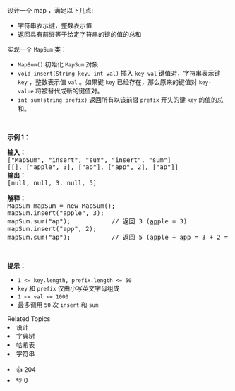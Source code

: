 <p>设计一个 map ，满足以下几点:</p>

<ul>
	<li>字符串表示键，整数表示值</li>
	<li>返回具有前缀等于给定字符串的键的值的总和</li>
</ul>

<p>实现一个 <code>MapSum</code> 类：</p>

<ul>
	<li><code>MapSum()</code> 初始化 <code>MapSum</code> 对象</li>
	<li><code>void insert(String key, int val)</code> 插入 <code>key-val</code> 键值对，字符串表示键 <code>key</code> ，整数表示值 <code>val</code> 。如果键 <code>key</code> 已经存在，那么原来的键值对&nbsp;<code>key-value</code>&nbsp;将被替代成新的键值对。</li>
	<li><code>int sum(string prefix)</code> 返回所有以该前缀 <code>prefix</code> 开头的键 <code>key</code> 的值的总和。</li>
</ul>

<p>&nbsp;</p>

<p><strong>示例 1：</strong></p>

<pre>
<strong>输入：</strong>
["MapSum", "insert", "sum", "insert", "sum"]
[[], ["apple", 3], ["ap"], ["app", 2], ["ap"]]
<strong>输出：</strong>
[null, null, 3, null, 5]

<strong>解释：</strong>
MapSum mapSum = new MapSum();
mapSum.insert("apple", 3);  
mapSum.sum("ap");           // 返回 3 (<u>ap</u>ple = 3)
mapSum.insert("app", 2);    
mapSum.sum("ap");           // 返回 5 (<u>ap</u>ple + <u>ap</u>p = 3 + 2 = 5)
</pre>

<p>&nbsp;</p>

<p><strong>提示：</strong></p>

<ul>
	<li><code>1 &lt;= key.length, prefix.length &lt;= 50</code></li>
	<li><code>key</code> 和 <code>prefix</code> 仅由小写英文字母组成</li>
	<li><code>1 &lt;= val &lt;= 1000</code></li>
	<li>最多调用 <code>50</code> 次 <code>insert</code> 和 <code>sum</code></li>
</ul>
<div><div>Related Topics</div><div><li>设计</li><li>字典树</li><li>哈希表</li><li>字符串</li></div></div><br><div><li>👍 204</li><li>👎 0</li></div>